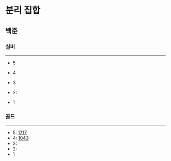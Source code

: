 # 분리 집합
## 
## 백준

### 실버

---

- 5
- 4
- 3
- 2:

- 1

### 골드

---

- 5:
[1717](1717%2F1717.md)
- 4:
[1043](1043%2F1043.md)
- 3:
- 2:
- 1

